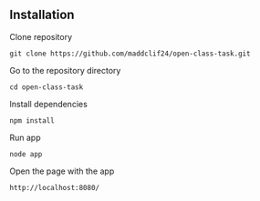 ## Installation

Clone repository
```
git clone https://github.com/maddclif24/open-class-task.git
```
Go to the repository directory
```
cd open-class-task
```
Install dependencies
```
npm install
```
Run app
```
node app
```
Open the page with the app
```
http://localhost:8080/
```